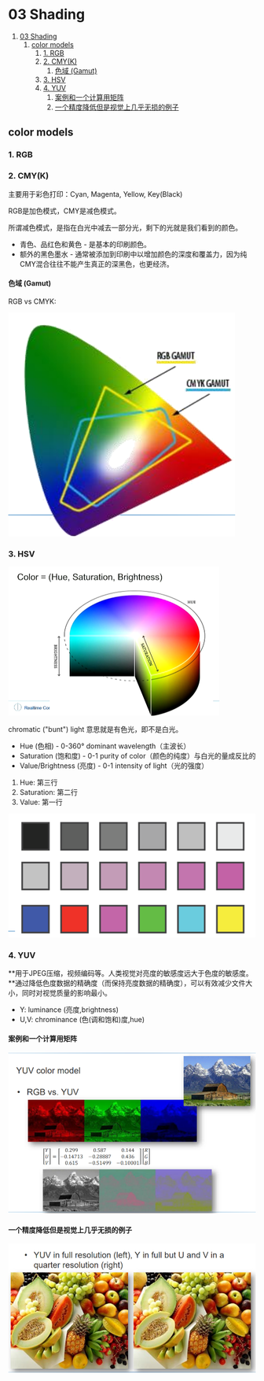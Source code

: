# 03 Shading

1. [03 Shading](#03-shading)
   1. [color models](#color-models)
      1. [1. RGB](#1-rgb)
      2. [2. CMY(K)](#2-cmyk)
         1. [色域 (Gamut)](#色域-gamut)
      3. [3. HSV](#3-hsv)
      4. [4. YUV](#4-yuv)
         1. [案例和一个计算用矩阵](#案例和一个计算用矩阵)
         2. [一个精度降低但是视觉上几乎无损的例子](#一个精度降低但是视觉上几乎无损的例子)


## color models

### 1. RGB
### 2. CMY(K)

主要用于彩色打印：Cyan, Magenta, Yellow, Key(Black)

RGB是加色模式，CMY是减色模式。

所谓减色模式，是指在白光中减去一部分光，剩下的光就是我们看到的颜色。

* 青色、品红色和黄色 - 是基本的印刷颜色。
* 额外的黑色墨水 - 通常被添加到印刷中以增加颜色的深度和覆盖力，因为纯CMY混合往往不能产生真正的深黑色，也更经济。

#### 色域 (Gamut)
RGB vs CMYK:

![RGB vs CMYK](_attachments/03Shading/image.png)

### 3. HSV

![alt text](_attachments/03Shading/image-4.png)

chromatic ("bunt") light 意思就是有色光，即不是白光。

* Hue (色相) - 0-360° dominant wavelength（主波长）
* Saturation (饱和度) - 0-1 purity of color（颜色的纯度）与白光的量成反比的
* Value/Brightness (亮度) - 0-1 intensity of light（光的强度）

1. Hue: 第三行
2. Saturation: 第二行
3. Value: 第一行

![alt text](_attachments/03Shading/image-1.png)

### 4. YUV

**用于JPEG压缩，视频编码等。人类视觉对亮度的敏感度远大于色度的敏感度。**通过降低色度数据的精确度（而保持亮度数据的精确度），可以有效减少文件大小，同时对视觉质量的影响最小。

* Y: luminance (亮度,brightness)
* U,V: chrominance (色(调和饱和)度,hue)

#### 案例和一个计算用矩阵
![alt text](_attachments/03Shading/image-2.png)

#### 一个精度降低但是视觉上几乎无损的例子
![alt text](_attachments/03Shading/image-3.png)
